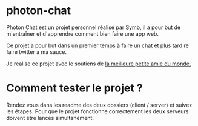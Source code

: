 # photon-chat
Photon Chat est un projet personnel réalisé par [Symb](https://github.com/symb-flm/), il a pour but de m'entraîner et d'apprendre comment bien faire une app web.

Ce projet a pour but dans un premier temps à faire un chat et plus tard re faire twitter à ma sauce.

Je réalise ce projet avec le soutiens de [la meilleure petite amie du monde.](https://github.com/iamkazumi) 

# Comment tester le projet ?
Rendez vous dans les readme des deux dossiers (client / server) et suivez les étapes. Pour que le projet fonctionne correctement les deux serveurs doivent être lancés simultanément.
